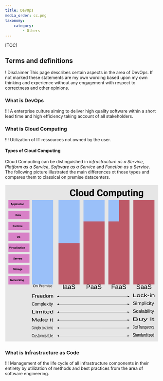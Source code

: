 ```yaml
---
title: DevOps
media_order: cc.png
taxonomy:
    category:
        - Others
---
```


[TOC]

## Terms and definitions
! Disclaimer
This page describes certain aspects in the area of DevOps. If not marked these statements are my own wording based upon my own thinking and experience without any engagement with respect to correctness and other opinions.

### What is DevOps
!!! A enterprise culture aiming to deliver high quality software within a short lead time and high efficiency taking account of all stakeholders.

### What is Cloud Computing
!!! Utilization of IT ressources not owned by the user.

#### Types of Cloud Computing
Cloud Computing can be distinguished in *infrastructure as a Service*, *Platform as a Service*, *Software as a Service* and *Function as a Service*. The following picture illustrated the main differences ot those types and compares them to classical on premise datacenters.

![Image link](cc.png?link&cropResize=300,400)

### What is Infrastructure as Code
!!! Management of the life cycle of all infrastructure components in their entirety by utilization of methods and best practices from the area of software engineering.
